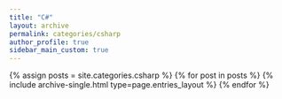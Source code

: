 ```yaml
---
title: "C#"
layout: archive
permalink: categories/csharp
author_profile: true
sidebar_main_custom: true
---
```


{% assign posts = site.categories.csharp %}
{% for post in posts %} {% include archive-single.html type=page.entries_layout %} {% endfor %}
